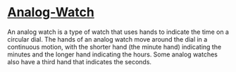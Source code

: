 # [Analog-Watch](https://musharafali07.github.io/Analog-Watch/)
An analog watch is a type of watch that uses hands to indicate the time on a circular dial. The hands of an analog watch move around the dial in a continuous motion, with the shorter hand (the minute hand) indicating the minutes and the longer hand  indicating the hours. Some analog watches also have a third hand that indicates the seconds.
